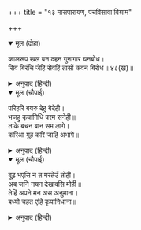 +++
title = "१३ मासपारायण, पंचविसावा विश्राम"

+++


<details open><summary>मूल (दोहा)</summary>

कालरूप खल बन दहन गुनागार घनबोध।  
सिव बिरंचि जेहि सेवहिं तासों कवन बिरोध॥ ४८(ख)॥
</details>

<details><summary>अनुवाद (हिन्दी)</summary>

जे कालस्वरूप आहेत, दुष्टांचे समूहरूपी वन भस्म करणारे अग्नी आहेत, गुणांचे धाम व ज्ञाननिधान आहेत, आणि शिव व ब्रह्मदेव ज्यांची सेवा करतात. त्यांच्याशी वैर कसले?॥ ४८(ख)॥
</details>

<details open><summary>मूल (चौपाई)</summary>

परिहरि बयरु देहु बैदेही।  
भजहु कृपानिधि परम सनेही॥  
ताके बचन बान सम लागे।  
करिआ मुह करि जाहि अभागे॥
</details>

<details><summary>अनुवाद (हिन्दी)</summary>

म्हणून वैर सोडून त्यांना जानकी परत दे. आणि कृपानिधान व परम स्नेही श्रीरामांचे भजन कर. रावणाला त्याचे बोलणे बाणाप्रमाणे टोचले. तो म्हणाला, ‘अरे अभाग्या, तोंड काळे करून येथून निघून जा.॥ १॥
</details>

<details open><summary>मूल (चौपाई)</summary>

बूढ़ भएसि न त मरतेउँ तोही।  
अब जनि नयन देखावसि मोही॥  
तेहिं अपने मन अस अनुमाना।  
बध्यो चहत एहि कृपानिधाना॥
</details>

<details><summary>अनुवाद (हिन्दी)</summary>

तू म्हातारा आहेस, नाही तर मी तुला ठार मारले असते. आता तू आपले तोंड दाखवू नकोस.’ रावणाचे बोलणे ऐकून माल्यवानाला अंदाज आला की, कृपानिधान श्रीराम आता याला मारू इच्छितात.॥ २॥
</details>
